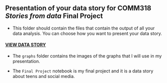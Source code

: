 ## Presentation of your data story for COMM318 _Stories from data_ Final Project

* This folder should contain the files that contain the output of all your data analysis. You can choose how you want to present your data story.


#### [VIEW DATA STORY](Final_Project.ipynb)

* The `graphs` folder contains the images of the graphs that I will use in my presentation.

* The `Final Project` notebook is my final project and it is a data story about teens and social media.


